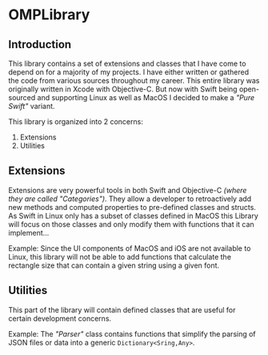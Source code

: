 <!-- markdownlint-disable MD001 MD033 -->
# OMPLibrary

## Introduction

This library contains a set of extensions and classes that I have come to depend on for a majority of my projects. I have either written or gathered the code from various sources throughout my career. This entire library was originally written in Xcode with Objective-C. But now with Swift being open-sourced and supporting Linux as well as MacOS I decided to make a *"Pure Swift"* variant.

This library is organized into 2 concerns:

1. Extensions
2. Utilities

## Extensions

Extensions are very powerful tools in both Swift and Objective-C *(where they are called "Categories")*. They allow a developer to retroactively add new methods and computed properties to pre-defined classes and structs. As Swift in Linux only has a subset of classes defined in MacOS this Library will focus on those classes and only modify them with functions that it can implement...

Example: Since the UI components of MacOS and iOS are not available to Linux, this library will not be able to add functions that calculate the rectangle size that can contain a given string using a given font.

## Utilities

This part of the library will contain defined classes that are useful for certain development concerns.

Example: The *"Parser"* class contains functions that simplify the parsing of JSON files or data into a generic `Dictionary<Sring,Any>`.
